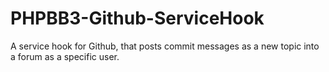 PHPBB3-Github-ServiceHook
=========================

A service hook for Github, that posts commit messages as a new topic into a forum as a specific user.
